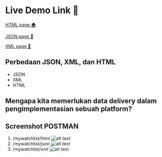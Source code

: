 # Live Demo Link 🚀
[HTML page 🏠](https://iqbal-tugas-2.herokuapp.com/mywatchlist/html/)

[JSON page 📃](https://iqbal-tugas-2.herokuapp.com/mywatchlist/json/)

[XML page 📃](https://iqbal-tugas-2.herokuapp.com/mywatchlist/xml/)


## Perbedaan JSON, XML, dan HTML
- JSON
- XML
- HTML

## Mengapa kita memerlukan data delivery dalam pengimplementasian sebuah platform?


## Screenshot POSTMAN
1. /mywatchlist/html
![alt text](link "html")
2. /mywatchlist/json
![alt text](link "json")
3. /mywatchlist/xml
![alt text](link "xml")